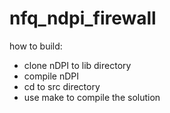 # nfq_ndpi_firewall

how to build:
- clone nDPI to lib directory
- compile nDPI
- cd to src directory
- use make to compile the solution
